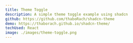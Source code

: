 ```yaml
---
title: Theme Toggle
description: A simple theme toggle example using shadcn 
github: https://github.com/thaboRach/shadcn-theme
demo: https://thaborach.github.io/shadcn-theme/
techUsed: React
image: ./images/theme-toggle.png
---
```

